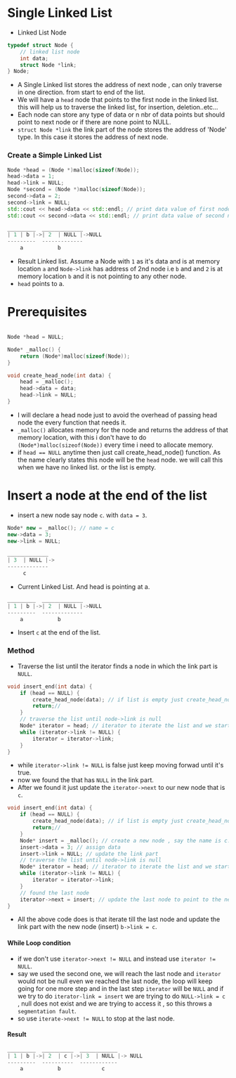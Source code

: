 # Single Linked List
- Linked List Node

```c++
typedef struct Node {
    // linked list node
    int data;
    struct Node *link;
} Node;
```
- A Single Linked list stores the address of next node , can only traverse in one direction. from start to end of the list.
- We will have a `head` node that points to the first node in the linked list. this will help us to traverse the linked list, for insertion, deletion..etc...
- Each node can store any type of data or n nbr of data points but should point to next node or if there are none point to NULL.
- `struct Node *link` the link part of the node stores the address of 'Node' type. In this case it stores the address of next node.

### Create a Simple Linked List

```c++
Node *head = (Node *)malloc(sizeof(Node));
head->data = 1;
head->link = NULL;
Node *second = (Node *)malloc(sizeof(Node));
second->data = 2;
second->link = NULL;
std::cout << head->data << std::endl; // print data value of first node
std::cout << second->data << std::endl; // print data value of second node
```

```c++
_________  _____________
| 1 | b |->| 2  | NULL |->NULL
---------  -------------
    a           b
```

- Result Linked list. Assume a Node with `1` as it's data and is at memory location `a` and `Node->link` has address of 2nd node i.e `b` and and `2` is at memory location `b` and it is not pointing to any other node.
- `head` points to a.

# Prerequisites

```c++

Node *head = NULL;

Node* _malloc() {
    return (Node*)malloc(sizeof(Node));
}

void create_head_node(int data) {
    head = _malloc();
    head->data = data;
    head->link = NULL;
}
```
- I will declare a head node just to avoid the overhead of passing head node the every function that needs it.
- `_malloc()` allocates memory for the node and returns the address of that memory location, with this i don't have to do `(Node*)malloc(sizeof(Node))` every time i need to allocate memory.
- if `head == NULL` anytime then just call create_head_node() function. As the name clearly states this node will be the `head` node. we will call this when we have no linked list. or the list is empty.

# Insert a node at the end of the list


- insert a new node say node `c`.  with `data = 3`.

```c++
Node* new = _malloc(); // name = c
new->data = 3;
new->link = NULL;
```

```c++
_____________
| 3  | NULL |->
-------------
     c       
```

- Current Linked List. And head is pointing at a.

```c++
_________  _____________
| 1 | b |->| 2  | NULL |->NULL
---------  -------------
    a           b       
```

- Insert `c` at the end of the list.

### Method
- Traverse the list until the iterator finds a node in which the link part is `NULL`.
```c++
void insert_end(int data) {
    if (head == NULL) {
        create_head_node(data); // if list is empty just create_head_node
        return;//
    }
    // traverse the list until node->link is null
    Node* iterator = head; // iterator to iterate the list and we start at head node. coz that is the only way.
    while (iterator->link != NULL) {
        iterator = iterator->link;
    }
}
```
- while `iterator->link != NULL` is false just keep moving forwad until it's true.
- now we found the that has `NULL` in the link part.
- After we found it just update the `iterator->next` to our new node that is `c`.

```c++
void insert_end(int data) {
    if (head == NULL) {
        create_head_node(data); // if list is empty just create_head_node
        return;//
    }
    Node* insert = _malloc(); // create a new node , say the name is c.
    insert->data = 3; // assign data
    insert->link = NULL; // update the link part
    // traverse the list until node->link is null
    Node* iterator = head; // iterator to iterate the list and we start at head node. coz that is the only way.
    while (iterator->link != NULL) {
        iterator = iterator->link;
    }
    // found the last node
    iterator->next = insert; // update the last node to point to the new node.
}
```
- All the above code does is that iterate till the last node and update the link part with the new node (insert) `b->link = c`.

#### While Loop condition

- if we don't use `iterator->next != NULL` and instead use `iterator != NULL`.
- say we used the second one, we will reach the last node and `iterator` would not be null even we reached the last node, the loop will keep going for one more step and in the last step `iterator` will be `NULL` and if we try to do `iterator-link = insert` we are trying to do `NULL->link = c` , null does not exist and we are trying to access it , so this throws a `segmentation fault`.
- so use `iterate->next != NULL` to stop at the last node.

#### Result

```c++
_________  __________  ____________
| 1 | b |->| 2  | c |->| 3  | NULL |-> NULL
---------  ----------  ------------
    a           b             c       
```

